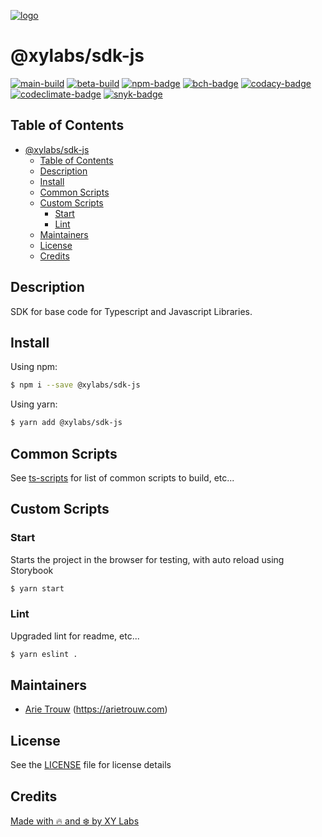 [![logo][]](https://xylabs.com)

# @xylabs/sdk-js

[![main-build][]][main-build-link]
[![beta-build][]][beta-build-link]
[![npm-badge][]][npm-link]
[![bch-badge][]][bch-link]
[![codacy-badge][]][codacy-link]
[![codeclimate-badge][]][codeclimate-link]
[![snyk-badge][]][snyk-link]

## Table of Contents

- [@xylabs/sdk-js](#xylabssdk-js)
  - [Table of Contents](#table-of-contents)
  - [Description](#description)
  - [Install](#install)
  - [Common Scripts](#common-scripts)
  - [Custom Scripts](#custom-scripts)
    - [Start](#start)
    - [Lint](#lint)
  - [Maintainers](#maintainers)
  - [License](#license)
  - [Credits](#credits)

## Description

SDK for base code for Typescript and Javascript Libraries.

## Install

Using npm:

```sh
$ npm i --save @xylabs/sdk-js
```

Using yarn:

```sh
$ yarn add @xylabs/sdk-js
```

## Common Scripts

See [ts-scripts](https://github.com/xylabs/ts-scripts/blob/main/README.md) for list of common scripts to build, etc...

## Custom Scripts

### Start

Starts the project in the browser for testing, with auto reload using Storybook

```sh
$ yarn start
```

### Lint

Upgraded lint for readme, etc...

```sh
$ yarn eslint .
```

## Maintainers

- [Arie Trouw](https://github.com/arietrouw) (<https://arietrouw.com>)

## License

See the [LICENSE](LICENSE) file for license details

## Credits

[Made with 🔥 and ❄️ by XY Labs](https://xylabs.com)

[logo]: https://cdn.xy.company/img/brand/XYPersistentCompany_Logo_Icon_Colored.svg
[main-build]: https://github.com/xylabs/sdk-js/actions/workflows/build-main.yml/badge.svg
[main-build-link]: https://github.com/xylabs/sdk-js/actions/workflows/build-main.yml
[beta-build]: https://github.com/xylabs/sdk-js/actions/workflows/build-beta.yml/badge.svg
[beta-build-link]: https://github.com/xylabs/sdk-js/actions/workflows/build-beta.yml
[npm-badge]: https://img.shields.io/npm/v/@xylabs/sdk-js.svg
[npm-link]: https://www.npmjs.com/package/@xylabs/sdk-js
[bch-badge]: https://bettercodehub.com/edge/badge/xylabs/sdk-js?branch=main
[bch-link]: https://bettercodehub.com/results/xylabs/sdk-js
[codacy-badge]: https://app.codacy.com/project/badge/Grade/c8e15e14f37741c18cfb47ac7245c698
[codacy-link]: https://www.codacy.com/gh/xylabs/sdk-js/dashboard?utm_source=github.com&utm_medium=referral&utm_content=xylabs/sdk-js&utm_campaign=Badge_Grade
[codeclimate-badge]: https://api.codeclimate.com/v1/badges/c5eb068f806f0b047ea7/maintainability
[codeclimate-link]: https://codeclimate.com/github/xylabs/sdk-js/maintainability
[snyk-badge]: https://snyk.io/test/github/xylabs/sdk-js/badge.svg?targetFile=package.json
[snyk-link]: https://snyk.io/test/github/xylabs/sdk-js?targetFile=package.json
